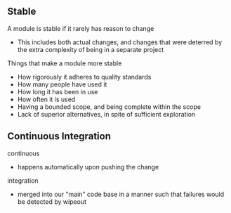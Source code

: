 ## Stable

A module is stable if it rarely has reason to change

- This includes both actual changes, and changes that were deterred by the extra complexity of being in a separate project

Things that make a module more stable

- How rigorously it adheres to quality standards
- How many people have used it
- How long it has been in use
- How often it is used
- Having a bounded scope, and being complete within the scope
- Lack of superior alternatives, in spite of sufficient exploration

## Continuous Integration

continuous

- happens automatically upon pushing the change

integration

- merged into our "main" code base in a manner such that failures would be detected by wipeout
